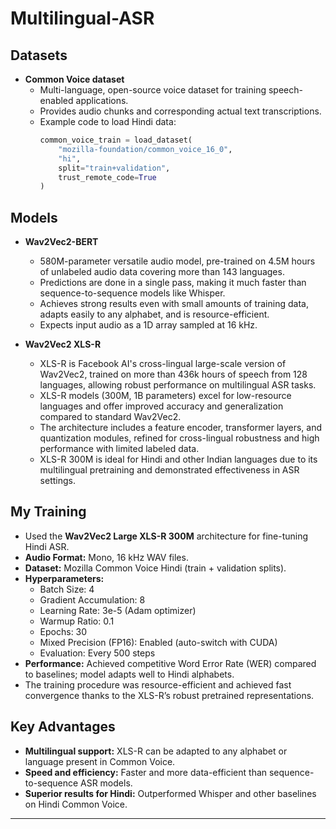 # Multilingual-ASR

## Datasets

- **Common Voice dataset**
    - Multi-language, open-source voice dataset for training speech-enabled applications.
    - Provides audio chunks and corresponding actual text transcriptions.
    - Example code to load Hindi data:
      ```python
      common_voice_train = load_dataset(
          "mozilla-foundation/common_voice_16_0",
          "hi",
          split="train+validation",
          trust_remote_code=True
      )
      ```

## Models

- **Wav2Vec2-BERT**
    - 580M-parameter versatile audio model, pre-trained on 4.5M hours of unlabeled audio data covering more than 143 languages.
    - Predictions are done in a single pass, making it much faster than sequence-to-sequence models like Whisper.
    - Achieves strong results even with small amounts of training data, adapts easily to any alphabet, and is resource-efficient.
    - Expects input audio as a 1D array sampled at 16 kHz.

- **Wav2Vec2 XLS-R**
    - XLS-R is Facebook AI's cross-lingual large-scale version of Wav2Vec2, trained on more than 436k hours of speech from 128 languages, allowing robust performance on multilingual ASR tasks.
    - XLS-R models (300M, 1B parameters) excel for low-resource languages and offer improved accuracy and generalization compared to standard Wav2Vec2.
    - The architecture includes a feature encoder, transformer layers, and quantization modules, refined for cross-lingual robustness and high performance with limited labeled data.
    - XLS-R 300M is ideal for Hindi and other Indian languages due to its multilingual pretraining and demonstrated effectiveness in ASR settings.

## My Training

- Used the **Wav2Vec2 Large XLS-R 300M** architecture for fine-tuning Hindi ASR.
- **Audio Format:** Mono, 16 kHz WAV files.
- **Dataset:** Mozilla Common Voice Hindi (train + validation splits).
- **Hyperparameters:**
    - Batch Size: 4
    - Gradient Accumulation: 8
    - Learning Rate: 3e-5 (Adam optimizer)
    - Warmup Ratio: 0.1
    - Epochs: 30
    - Mixed Precision (FP16): Enabled (auto-switch with CUDA)
    - Evaluation: Every 500 steps
- **Performance:** Achieved competitive Word Error Rate (WER) compared to baselines; model adapts well to Hindi alphabets.
- The training procedure was resource-efficient and achieved fast convergence thanks to the XLS-R’s robust pretrained representations.

## Key Advantages

- **Multilingual support:** XLS-R can be adapted to any alphabet or language present in Common Voice.
- **Speed and efficiency:** Faster and more data-efficient than sequence-to-sequence ASR models.
- **Superior results for Hindi:** Outperformed Whisper and other baselines on Hindi Common Voice.

***



